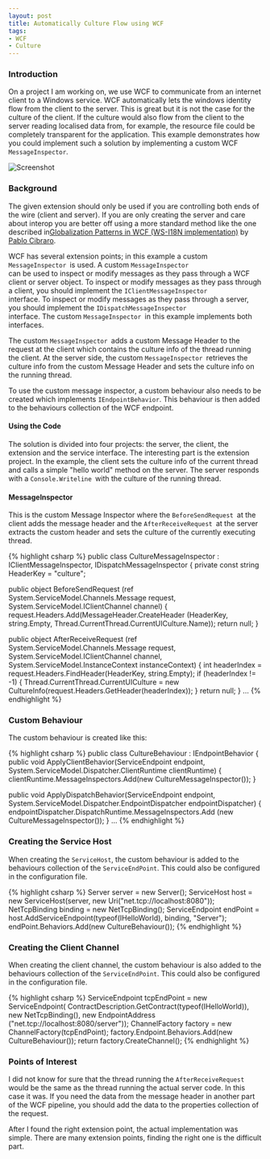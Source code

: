 ```yaml
---
layout: post
title: Automatically Culture Flow using WCF
tags:
- WCF
- Culture
---
```


### Introduction

On a project I am working on, we use WCF to communicate from an internet client to a Windows service. WCF automatically lets the windows identity flow from the client to the server. This is great but it is not the case for the culture of the client. If the culture would also flow from the client to the server reading localised data from, for example, the resource file could be completely transparent for the application. This example demonstrates how you could implement such a solution by implementing a custom WCF <code>MessageInspector</code>.

![Screenshot](../../../images/CultureServer.png)

### Background

The given extension should only be used if you are controlling both ends of the wire (client and server). If you are only creating the server and care about interop you are better off using a more standard method like the one described in[Globalization Patterns in WCF (WS-I18N implementation)](https://www.codeproject.com/Articles/15737/Globalization-Patterns-in-WCF-WS-I18N-implementati) by [Pablo Cibraro](https://www.codeproject.com/script/Membership/View.aspx?mid=120034).

WCF has several extension points; in this example a custom <code>MessageInspector </code>is used. A custom <code>MessageInspector </code>can be used to inspect or modify messages as they pass through a WCF client or server object. To inspect or modify messages as they pass through a client, you should implement the <code>IClientMessageInspector </code>interface. To inspect or modify messages as they pass through a server, you should implement the <code>IDispatchMessageInspector </code>interface. The custom <code>MessageInspector </code>in this example implements both interfaces.

The custom <code>MessageInspector </code>adds a custom Message Header to the request at the client which contains the culture info of the thread running the client. At the server side, the custom <code>MessageInspector </code>retrieves the culture info from the custom Message Header and sets the culture info on the running thread.

To use the custom message inspector, a custom behaviour also needs to be created which implements <code>IEndpointBehavior</code>. This behaviour is then added to the behaviours collection of the WCF endpoint.

#### Using the Code

The solution is divided into four projects: the server, the client, the extension and the service interface. The interesting part is the extension project. In the example, the client sets the culture info of the current thread and calls a simple "hello world" method on the server. The server responds with a <code>Console.Writeline </code>with the culture of the running thread.

#### MessageInspector

This is the custom Message Inspector where the <code>BeforeSendRequest </code>at the client adds the message header and the <code>AfterReceiveRequest </code>at the server extracts the custom header and sets the culture of the currently executing thread.

{% highlight csharp %}
public class CultureMessageInspector : 
    IClientMessageInspector, IDispatchMessageInspector
{
  private const string HeaderKey = "culture";

  public object BeforeSendRequest
        (ref System.ServiceModel.Channels.Message request,
        System.ServiceModel.IClientChannel channel)
  {
    request.Headers.Add(MessageHeader.CreateHeader
        (HeaderKey, string.Empty, Thread.CurrentThread.CurrentUICulture.Name));
    return null;
  }

  public object AfterReceiveRequest
        (ref System.ServiceModel.Channels.Message request, 
        System.ServiceModel.IClientChannel channel,
        System.ServiceModel.InstanceContext instanceContext)
  {
    int headerIndex = request.Headers.FindHeader(HeaderKey, string.Empty);
    if (headerIndex != -1)
    {
      Thread.CurrentThread.CurrentUICulture = 
            new CultureInfo(request.Headers.GetHeader<string>(headerIndex));
    }
    return null;
  }
  ...
{% endhighlight %}

### Custom Behaviour

The custom behaviour is created like this:

{% highlight csharp %}
public class CultureBehaviour : IEndpointBehavior
{
  public void ApplyClientBehavior(ServiceEndpoint endpoint, 
        System.ServiceModel.Dispatcher.ClientRuntime clientRuntime)
  {
    clientRuntime.MessageInspectors.Add(new CultureMessageInspector());
  }

  public void ApplyDispatchBehavior(ServiceEndpoint endpoint, 
        System.ServiceModel.Dispatcher.EndpointDispatcher endpointDispatcher)
  {
    endpointDispatcher.DispatchRuntime.MessageInspectors.Add
                    (new CultureMessageInspector());
  }
  ...
{% endhighlight %}

### Creating the Service Host

When creating the <code>ServiceHost</code>, the custom behaviour is added to the behaviours collection of the <code>ServiceEndPoint</code>. This could also be configured in the configuration file.

{% highlight csharp %}
Server server = new Server();
ServiceHost host = 
    new ServiceHost(server, new Uri("net.tcp://localhost:8080"));
NetTcpBinding binding = new NetTcpBinding();
ServiceEndpoint endPoint = 
    host.AddServiceEndpoint(typeof(IHelloWorld), binding, "Server");
endPoint.Behaviors.Add(new CultureBehaviour());
{% endhighlight %}

### Creating the Client Channel

When creating the client channel, the custom behaviour is also added to the behaviours collection of the <code>ServiceEndPoint</code>. This could also be configured in the configuration file.

{% highlight csharp %}
ServiceEndpoint tcpEndPoint = new ServiceEndpoint(
    ContractDescription.GetContract(typeof(IHelloWorld)), 
        new NetTcpBinding(), new EndpointAddress
        ("net.tcp://localhost:8080/server"));
ChannelFactory<ihelloworld /> factory = new ChannelFactory<ihelloworld />(tcpEndPoint);
factory.Endpoint.Behaviors.Add(new CultureBehaviour());
return factory.CreateChannel();
{% endhighlight %}

### Points of Interest

I did not know for sure that the thread running the <code>AfterReceiveRequest</code> would be the same as the thread running the actual server code. In this case it was. If you need the data from the message header in another part of the WCF pipeline, you should add the data to the properties collection of the request.

After I found the right extension point, the actual implementation was simple. There are many extension points, finding the right one is the difficult part.